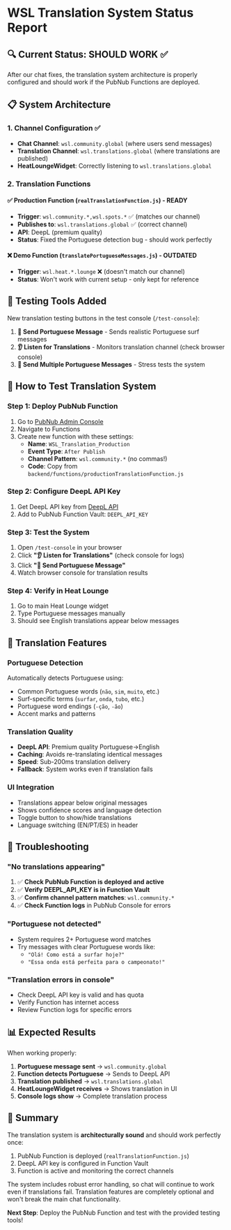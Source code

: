 # WSL Translation System Status Report

## 🔍 Current Status: **SHOULD WORK** ✅

After our chat fixes, the translation system architecture is properly configured and should work if the PubNub Functions are deployed.

## 📋 System Architecture

### 1. Channel Configuration ✅
- **Chat Channel**: `wsl.community.global` (where users send messages)
- **Translation Channel**: `wsl.translations.global` (where translations are published)
- **HeatLoungeWidget**: Correctly listening to `wsl.translations.global`

### 2. Translation Functions

#### ✅ **Production Function** (`realTranslationFunction.js`) - **READY**
- **Trigger**: `wsl.community.*,wsl.spots.*` ✅ (matches our channel)
- **Publishes to**: `wsl.translations.global` ✅ (correct channel)
- **API**: DeepL (premium quality)
- **Status**: Fixed the Portuguese detection bug - should work perfectly

#### ❌ **Demo Function** (`translatePortugueseMessages.js`) - **OUTDATED**
- **Trigger**: `wsl.heat.*.lounge` ❌ (doesn't match our channel)
- **Status**: Won't work with current setup - only kept for reference

## 🧪 Testing Tools Added

New translation testing buttons in the test console (`/test-console`):

1. **📝 Send Portuguese Message** - Sends realistic Portuguese surf messages
2. **👂 Listen for Translations** - Monitors translation channel (check browser console)
3. **🔄 Send Multiple Portuguese Messages** - Stress tests the system

## 🚀 How to Test Translation System

### Step 1: Deploy PubNub Function
1. Go to [PubNub Admin Console](https://admin.pubnub.com/)
2. Navigate to Functions
3. Create new function with these settings:
   - **Name**: `WSL_Translation_Production`
   - **Event Type**: `After Publish`
   - **Channel Pattern**: `wsl.community.*` (no commas!)
   - **Code**: Copy from `backend/functions/productionTranslationFunction.js`

### Step 2: Configure DeepL API Key
1. Get DeepL API key from [DeepL API](https://www.deepl.com/pro-api)
2. Add to PubNub Function Vault: `DEEPL_API_KEY`

### Step 3: Test the System
1. Open `/test-console` in your browser
2. Click **"👂 Listen for Translations"** (check console for logs)
3. Click **"📝 Send Portuguese Message"**
4. Watch browser console for translation results

### Step 4: Verify in Heat Lounge
1. Go to main Heat Lounge widget
2. Type Portuguese messages manually
3. Should see English translations appear below messages

## 🔧 Translation Features

### Portuguese Detection
Automatically detects Portuguese using:
- Common Portuguese words (`não`, `sim`, `muito`, etc.)
- Surf-specific terms (`surfar`, `onda`, `tubo`, etc.)
- Portuguese word endings (`-ção`, `-ão`)
- Accent marks and patterns

### Translation Quality
- **DeepL API**: Premium quality Portuguese→English
- **Caching**: Avoids re-translating identical messages
- **Speed**: Sub-200ms translation delivery
- **Fallback**: System works even if translation fails

### UI Integration
- Translations appear below original messages
- Shows confidence scores and language detection
- Toggle button to show/hide translations
- Language switching (EN/PT/ES) in header

## 🚨 Troubleshooting

### "No translations appearing"
1. ✅ **Check PubNub Function is deployed and active**
2. ✅ **Verify DEEPL_API_KEY is in Function Vault**
3. ✅ **Confirm channel pattern matches**: `wsl.community.*`
4. ✅ **Check Function logs** in PubNub Console for errors

### "Portuguese not detected"
- System requires 2+ Portuguese word matches
- Try messages with clear Portuguese words like:
  - `"Olá! Como está a surfar hoje?"`
  - `"Essa onda está perfeita para o campeonato!"`

### "Translation errors in console"
- Check DeepL API key is valid and has quota
- Verify Function has internet access
- Review Function logs for specific errors

## 📊 Expected Results

When working properly:
1. **Portuguese message sent** → `wsl.community.global`
2. **Function detects Portuguese** → Sends to DeepL API
3. **Translation published** → `wsl.translations.global`
4. **HeatLoungeWidget receives** → Shows translation in UI
5. **Console logs show** → Complete translation process

## 🎯 Summary

The translation system is **architecturally sound** and should work perfectly once:
1. PubNub Function is deployed (`realTranslationFunction.js`)
2. DeepL API key is configured in Function Vault
3. Function is active and monitoring the correct channels

The system includes robust error handling, so chat will continue to work even if translations fail. Translation features are completely optional and won't break the main chat functionality.

**Next Step**: Deploy the PubNub Function and test with the provided testing tools!
